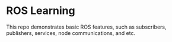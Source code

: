 # ROS Learning
This repo demonstrates basic ROS features, such as subscribers, publishers, services, node communications, and etc.
